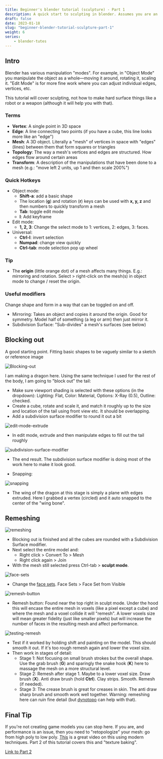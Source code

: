 ```yaml
---
title: Beginner's blender tutorial (sculpture) - Part 1
description: A quick start to sculpting in blender. Assumes you are an absolute beginner.
draft: false
date: 2023-01-18
slug: "beginner-blender-tutorial-sculpture-part-1"
weight: 6
series: 
    - blender-tutes
---
```


<style>img { max-width: 450px; margin: auto; }</style>


## Intro 

Blender has various manipulation "modes". For example, in "Object Mode" you manipulate the object as a whole—moving it around, rotating it, scaling it. "Edit Mode" is for more fine work where you can adjust individual edges, vertices, etc.

This tutorial will cover sculpting, not how to make hard surface things like a robot or a weapon (although it will help you with that).

### Terms

- **Vertex**: A single point in 3D space
- **Edge**: A line connecting two points (if you have a cube, this line looks more like an "edge")
- **Mesh**: A 3D object. Literally a "mesh" of vertices in space with "edges" (lines) between them that form squares or triangles
- **Topology**: The way a mesh's vertices and edges are structured. How edges flow around certain areas
- **Transform**: A description of the manipulations that have been done to a mesh (e.g.: "move left 2 units, up 1 and then scale 200%")

### Quick Hotkeys

- Object mode:
    - **Shift-a**: add a basic shape
    - The location (**g**) and rotation (**r**) keys can be used with **x, y, z** and then numbers to quickly transform a mesh
    - **Tab**: toggle edit mode
    - **I**: Add keyframe
- Edit mode:
    - **1, 2, 3**: Change the select mode to 1: vertices, 2: edges, 3: faces.
- Universal:
    - **Ctrl-I**: invert selection
    - **Numpad**: change view quickly
    - **Ctrl-tab**: mode selection pop up wheel  

### Tip

- The **origin** (little orange dot) of a mesh affects many things. E.g.: mirroring and rotation. Select > right-click on the mesh(s) in object mode to change / reset the origin.

### Useful modifiers

Change shape and form in a way that can be toggled on and off.

- Mirroring: Takes an object and copies it around the origin. Good for symmetry. Model half of something (a leg or arm) then just mirror it.
- Subdivision Surface: "Sub-divides" a mesh's surfaces (see below)

## Blocking out

A good starting point. Fitting basic shapes to be vaguely similar to a sketch or reference image

![Blocking-out](images/image-20230117220748882.png) 


I am making a dragon here. Using the same technique I used for the rest of the body, I am going to "block out" the tail:

- Make sure viewport shading is selected with these options (in the dropdown): Lighting: Flat, Color: Material, Options: X-Ray (0.5), Outline: checked.
- Create a cube, rotate and scale it, and match it roughly up to the size and location of the tail using front view etc. It should be overlapping.
- Add a subdivision surface modifier to round it out a bit

![edit-mode-extrude](images/image-20230117221353162.png)

- In edit mode, extrude and then manipulate edges to fill out the tail roughly

![subdivision-surface-modifier](images/image-20230117221536193.png)

- The end result. The subdivision surface modifier is doing most of the work here to make it look good.

- Snapping:

![snapping](images/22-41-21.png)

- The wing of the dragon at this stage is simply a plane with edges extruded. Here I grabbed a vertex (circled) and it auto snapped to the center of the "wing bone".

## Remeshing

![remeshing](images/23-37-46.png)

- Blocking out is finished and all the cubes are rounded with a Subdivision Surface modifier.
- Next select the entire model and:
    - Right click > Convert To > Mesh
    - Right click again > Join
- With the mesh still selected press Ctrl-tab > **sculpt mode**.

![face-sets](images/23-58-06.png)

- Change the [face sets](https://docs.blender.org/manual/en/latest/sculpt_paint/sculpting/editing/face_sets.html). Face Sets > Face Set from Visible

![remesh-button](images/23-59-55.png)

- Remesh button: Found near the top right in sculpt mode. Under the hood this will encase the entire mesh in voxels (like a pixel except a cube) and where the mesh and a voxel collide it will "remesh". A lower voxels size will mean greater fidelity (just like smaller pixels) but will increase the number of faces in the resulting mesh and affect performance.

![testing-remesh](images/00-06-26.png)

- Test if it worked by holding shift and painting on the model. This should smooth it out. If it's too rough remesh again and lower the voxel size.
- Then work in stages of detail:
    - Stage 1: Not focusing on small brush strokes but the overall shape. Use the grab brush (**G**) and sparingly the snake hook (**K**) here to massage the mesh on a more structural level.
    - Stage 2: Remesh after stage 1. Maybe to a lower voxel size. Draw brush (**X**). Anti draw brush (hold **Ctrl**). Clay strips. Smooth. Remesh (if needed).
    - Stage 3: The crease brush is great for creases in skin. The anti draw sharp brush and smooth work well together. Warning: remeshing here can ruin fine detail (but [dynotopo](https://docs.blender.org/manual/en/latest/sculpt_paint/sculpting/tool_settings/dyntopo.html) can help with that).

## Final Tip

If you're not creating game models you can stop here. If you are, and performance is an issue, then you need to "retopologize" your mesh: go from high poly to low poly. [This](https://www.youtube.com/watch?v=X2GNyEUvpD4) is a great video on this using modern techniques. Part 2 of this tutorial covers this and "texture baking".

[Link to Part 2](/posts/beginner-blender-tutorial-sculpture-part-2)


